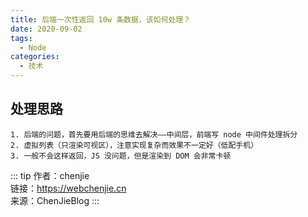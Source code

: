 ```yaml
---
title: 后端一次性返回 10w 条数据，该如何处理？
date: 2020-09-02
tags:
  - Node
categories:
  - 技术
---
```


## 处理思路

    1. 后端的问题，首先要用后端的思维去解决——中间层，前端写 node 中间件处理拆分
    2. 虚拟列表（只渲染可视区），注意实现复杂而效果不一定好（低配手机）
    3. 一般不会这样返回，JS 没问题，但是渲染到 DOM 会非常卡顿

::: tip
作者：chenjie <br>
链接：https://webchenjie.cn <br>
来源：ChenJieBlog
:::
